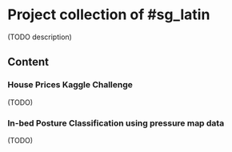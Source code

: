 # Project collection of #sg_latin

(TODO description)

## Content

### House Prices Kaggle Challenge

(TODO)

### In-bed Posture Classification using pressure map data

(TODO)
